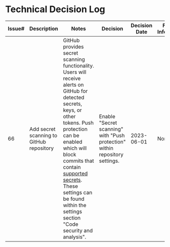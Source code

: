 # Technical Decision Log

| Issue# | Description | Notes | Decision | Decision Date | Further Information |
| ------ | ----------- | ----- | -------- | ------------- | ------------------- |
| 66 | Add secret scanning to GitHub repository | GitHub provides secret scanning functionality. Users will receive alerts on GitHub for detected secrets, keys, or other tokens. Push protection can be enabled which will block commits that contain [supported secrets](https://docs.github.com/en/code-security/secret-scanning/secret-scanning-patterns#supported-secrets). These settings can be found within the settings section "Code security and analysis". | Enable "Secret scanning" with "Push protection" within repository settings. | 2023-06-01 | None |
